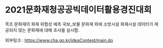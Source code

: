 # 2021문화재청공공빅데이터활용경진대회  

목조 문화재의 화재 위험성 예측
국보_보물 문화재 외에 소방시설 화재시설 데이터가 제공되지 않는 문화재에 대해 조사를 실시함.


외부링크 : <https://www.cha.go.kr/ideaContest/main.do>
